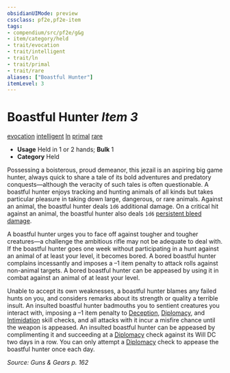 ```yaml
---
obsidianUIMode: preview
cssclass: pf2e,pf2e-item
tags:
- compendium/src/pf2e/g&g
- item/category/held
- trait/evocation
- trait/intelligent
- trait/ln
- trait/primal
- trait/rare
aliases: ["Boastful Hunter"]
itemLevel: 3
---
```

# Boastful Hunter *Item 3*  
[evocation](../../../rules/traits/evocation.md)  [intelligent](../../../rules/traits/intelligent-gmg.md)  [ln](../../../rules/traits/lawful-neutral-b1.md)  [primal](../../../rules/traits/primal.md)  [rare](../../../rules/traits/rare.md)  

- **Usage** Held in 1 or 2 hands; **Bulk** 1
- **Category** Held

Possessing a boisterous, proud demeanor, this jezail is an aspiring big game hunter, always quick to share a tale of its bold adventures and predatory conquests—although the veracity of such tales is often questionable. A boastful hunter enjoys tracking and hunting animals of all kinds but takes particular pleasure in taking down large, dangerous, or rare animals. Against an animal, the boastful hunter deals `1d6` additional damage. On a critical hit against an animal, the boastful hunter also deals `1d6` [persistent bleed damage](../../../rules/conditions.md#Persistent%20Damage).

A boastful hunter urges you to face off against tougher and tougher creatures—a challenge the ambitious rifle may not be adequate to deal with. If the boastful hunter goes one week without participating in a hunt against an animal of at least your level, it becomes bored. A bored boastful hunter complains incessantly and imposes a –1 item penalty to attack rolls against non-animal targets. A bored boastful hunter can be appeased by using it in combat against an animal of at least your level.

Unable to accept its own weaknesses, a boastful hunter blames any failed hunts on you, and considers remarks about its strength or quality a terrible insult. An insulted boastful hunter badmouths you to sentient creatures you interact with, imposing a –1 item penalty to [Deception](../../skills.md#Deception), [Diplomacy](../../skills.md#Diplomacy), and [Intimidation](../../skills.md#Intimidation) skill checks, and all attacks with it incur a misfire chance until the weapon is appeased. An insulted boastful hunter can be appeased by complimenting it and succeeding at a [Diplomacy](../../skills.md#Diplomacy) check against its Will DC two days in a row. You can only attempt a [Diplomacy](../../skills.md#Diplomacy) check to appease the boastful hunter once each day.

*Source: Guns & Gears p. 162*